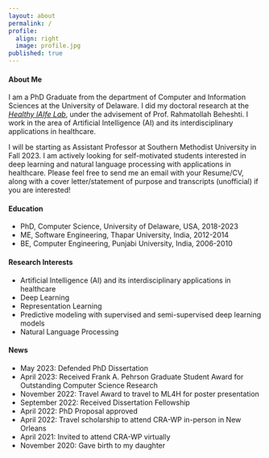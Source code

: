 ```yaml
---
layout: about
permalink: /
profile:
  align: right
  image: profile.jpg
published: true
---
```



#### About Me
I am a PhD Graduate from the department of Computer and Information Sciences at the University of Delaware. 
I did my doctoral research at the <a href="https://sites.udel.edu/healthylaife/"><i>Healthy lAIfe Lab</i></a>, under the advisement of Prof. Rahmatollah Beheshti.
I work in the area of Artificial Intelligence (AI) and its interdisciplinary applications in healthcare. 

I will be starting as Assistant Professor at Southern Methodist University in Fall 2023. I am actively looking for self-motivated students interested in deep learning and natural language processing with applications in healthcare. Please feel free to send me an email with your Resume/CV, along with a cover letter/statement of purpose and transcripts (unofficial) if you are interested!


#### Education

- PhD, Computer Science, University of Delaware, USA, 2018-2023
- ME, Software Engineering, Thapar University, India, 2012-2014
- BE, Computer Engineering, Punjabi University, India, 2006-2010

#### Research Interests

- Artificial Intelligence (AI) and its interdisciplinary applications in healthcare
- Deep Learning
- Representation Learning
- Predictive modeling with supervised and semi-supervised deep learning models
- Natural Language Processing

#### News

- May 2023: Defended PhD Dissertation
- April 2023: Received Frank A. Pehrson Graduate Student Award for Outstanding Computer Science Research
- November 2022: Travel Award to travel to ML4H for poster presentation
- September 2022: Received Dissertation Fellowship
- April 2022: PhD Proposal approved
- April 2022: Travel scholarship to attend CRA-WP in-person in New Orleans
- April 2021: Invited to attend CRA-WP virtually
- November 2020: Gave birth to my daughter